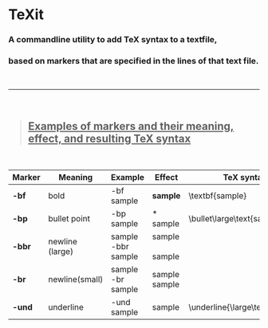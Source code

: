 # **TeXit**
### A commandline utility to add TeX syntax to a textfile,<br>
### based on markers that are specified in the lines of that text file.
<br>

---
<br>

> ## <u>Examples of markers and their meaning, effect, and resulting TeX syntax</u>
<br>


| **Marker** | **Meaning**     | **Example**              | **Effect**           | **TeX syntax**                 |
|------------|-----------------|--------------------------|----------------------|--------------------------------|
| **-bf**    | bold            | -bf sample               | **sample**           | \textbf{sample}                |
| **-bp**    | bullet point    | -bp sample               | * sample             | \bullet\large\text{sample}     |
| **-bbr**   | newline (large) | sample<br>-bbr<br>sample | sample<br><br>sample | $$ $$                          |
| **-br**    | newline(small)  | sample<br>-br<br>sample  | sample<br>sample     | $$$$                           |
| **-und**   | underline       | -und sample              | sample               | \underline{\large\text{sample} |

<br>
